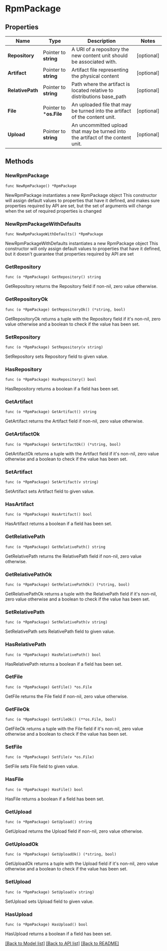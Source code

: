 # RpmPackage

## Properties

Name | Type | Description | Notes
------------ | ------------- | ------------- | -------------
**Repository** | Pointer to **string** | A URI of a repository the new content unit should be associated with. | [optional] 
**Artifact** | Pointer to **string** | Artifact file representing the physical content | [optional] 
**RelativePath** | Pointer to **string** | Path where the artifact is located relative to distributions base_path | [optional] 
**File** | Pointer to ***os.File** | An uploaded file that may be turned into the artifact of the content unit. | [optional] 
**Upload** | Pointer to **string** | An uncommitted upload that may be turned into the artifact of the content unit. | [optional] 

## Methods

### NewRpmPackage

`func NewRpmPackage() *RpmPackage`

NewRpmPackage instantiates a new RpmPackage object
This constructor will assign default values to properties that have it defined,
and makes sure properties required by API are set, but the set of arguments
will change when the set of required properties is changed

### NewRpmPackageWithDefaults

`func NewRpmPackageWithDefaults() *RpmPackage`

NewRpmPackageWithDefaults instantiates a new RpmPackage object
This constructor will only assign default values to properties that have it defined,
but it doesn't guarantee that properties required by API are set

### GetRepository

`func (o *RpmPackage) GetRepository() string`

GetRepository returns the Repository field if non-nil, zero value otherwise.

### GetRepositoryOk

`func (o *RpmPackage) GetRepositoryOk() (*string, bool)`

GetRepositoryOk returns a tuple with the Repository field if it's non-nil, zero value otherwise
and a boolean to check if the value has been set.

### SetRepository

`func (o *RpmPackage) SetRepository(v string)`

SetRepository sets Repository field to given value.

### HasRepository

`func (o *RpmPackage) HasRepository() bool`

HasRepository returns a boolean if a field has been set.

### GetArtifact

`func (o *RpmPackage) GetArtifact() string`

GetArtifact returns the Artifact field if non-nil, zero value otherwise.

### GetArtifactOk

`func (o *RpmPackage) GetArtifactOk() (*string, bool)`

GetArtifactOk returns a tuple with the Artifact field if it's non-nil, zero value otherwise
and a boolean to check if the value has been set.

### SetArtifact

`func (o *RpmPackage) SetArtifact(v string)`

SetArtifact sets Artifact field to given value.

### HasArtifact

`func (o *RpmPackage) HasArtifact() bool`

HasArtifact returns a boolean if a field has been set.

### GetRelativePath

`func (o *RpmPackage) GetRelativePath() string`

GetRelativePath returns the RelativePath field if non-nil, zero value otherwise.

### GetRelativePathOk

`func (o *RpmPackage) GetRelativePathOk() (*string, bool)`

GetRelativePathOk returns a tuple with the RelativePath field if it's non-nil, zero value otherwise
and a boolean to check if the value has been set.

### SetRelativePath

`func (o *RpmPackage) SetRelativePath(v string)`

SetRelativePath sets RelativePath field to given value.

### HasRelativePath

`func (o *RpmPackage) HasRelativePath() bool`

HasRelativePath returns a boolean if a field has been set.

### GetFile

`func (o *RpmPackage) GetFile() *os.File`

GetFile returns the File field if non-nil, zero value otherwise.

### GetFileOk

`func (o *RpmPackage) GetFileOk() (**os.File, bool)`

GetFileOk returns a tuple with the File field if it's non-nil, zero value otherwise
and a boolean to check if the value has been set.

### SetFile

`func (o *RpmPackage) SetFile(v *os.File)`

SetFile sets File field to given value.

### HasFile

`func (o *RpmPackage) HasFile() bool`

HasFile returns a boolean if a field has been set.

### GetUpload

`func (o *RpmPackage) GetUpload() string`

GetUpload returns the Upload field if non-nil, zero value otherwise.

### GetUploadOk

`func (o *RpmPackage) GetUploadOk() (*string, bool)`

GetUploadOk returns a tuple with the Upload field if it's non-nil, zero value otherwise
and a boolean to check if the value has been set.

### SetUpload

`func (o *RpmPackage) SetUpload(v string)`

SetUpload sets Upload field to given value.

### HasUpload

`func (o *RpmPackage) HasUpload() bool`

HasUpload returns a boolean if a field has been set.


[[Back to Model list]](../README.md#documentation-for-models) [[Back to API list]](../README.md#documentation-for-api-endpoints) [[Back to README]](../README.md)


